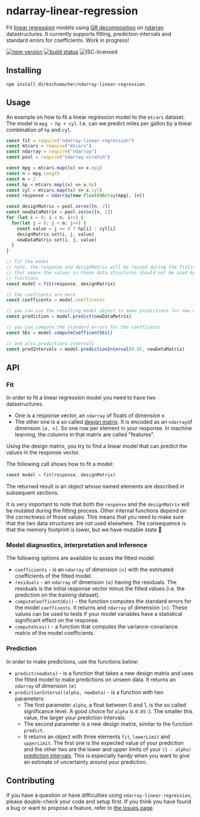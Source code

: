 # ndarray-linear-regression

Fit [linear regression](https://en.wikipedia.org/wiki/Linear_regression) models using [QR decomposition](https://en.wikipedia.org/wiki/QR_decomposition) on [ndarray](https://github.com/scijs/ndarray) datastructures. It currently supports fitting, prediction intervals and standard errors for coefficients. Work in progress!

[![npm version](https://img.shields.io/npm/v/ndarray-linear-regression.svg)](https://www.npmjs.com/package/ndarray-linear-regression)
[![build status](https://img.shields.io/travis/dirkschumacher/ndarray-linear-regression.svg)](https://travis-ci.org/dirkschumacher/ndarray-linear-regression)
![ISC-licensed](https://img.shields.io/github/license/dirkschumacher/ndarray-linear-regression.svg)

## Installing

```shell
npm install dirkschumacher/ndarray-linear-regression
```

## Usage

An example on how to fit a linear regression model to the `mtcars` dataset.
The model is `mpg ~ hp + cyl`. I.e. can we predict miles per gallon by a linear combination of `hp` and `cyl`.

```js
const fit = require("ndarray-linear-regression")
const mtcars = require("mtcars")
const ndarray = require("ndarray")
const pool = require("ndarray-scratch")

const mpg = mtcars.map((x) => x.mpg)
const n = mpg.length
const m = 2
const hp = mtcars.map((x) => x.hp)
const cyl = mtcars.map((x) => x.cyl)
const response = ndarray(new Float64Array(mpg), [n])

const designMatrix = pool.zeros([n, 2])
const newDataMatrix = pool.zeros([n, 2])
for (let i = 0; i < n; i++) {
  for(let j = 0; j < m; j++) {
    const value = j == 0 ? hp[i] : cyl[i]
    designMatrix.set(i, j, value)
    newDataMatrix.set(i, j, value)
  }
}

// fit the model
// note, the response and designMatrix will be reused during the fitting process
// That means the values in those data structures should not be used by any other
// functions
const model = fit(response, designMatrix)

// the coeffients are here
const coefficents = model.coefficents

// you can use the resulting model object to make predictions for new data
const prediction = model.predict(newDataMatrix)

// you can compute the standard errors for the coefficents
const SEs = model.computeCoefficentSEs()

// and also predictions intervals
const predIntervals = model.predictionInterval(0.05, newDataMatrix)
```

## API

### Fit

In order to fit a linear regression model you need to have two datastructures.

* One is a response vector, an `ndarray` of floats of dimension `m`
* The other one is a so called [design matrix](https://en.wikipedia.org/wiki/Design_matrix). It is encoded as an `ndarray`of
  dimension `[m, n]`. So one row per element in your response. In machine learning,
  the columns in that matrix are called "features".

Using the design matrix, you try to find a linear model that can predict the values in the response vector.

The following call shows how to fit a model:

```js
const model = fit(response, designMatrix)
```

The returned result is an object whose named elements are described in subsequent sections.

It is very important to note that both the `response` and the `designMatrix` will
be mutated during the fitting process. Other internal functions depend on the
correctness of those values. This means that you need to make sure that the two
data structures are not used elsewhere. The consequence is that the memory footprint is lower, but we have mutable state 🙈


### Model diagnostics, interpretation and inference

The following options are available to asses the fitted model:

* `coefficients` - is an `ndarray` of dimension `[n]` with the estimated coefficients of the fitted model.
* `residuals` - an `ndarray` of dimension `[m]` having the residuals. The residuals is the initial response vector minus the fitted values (i.e. the prediction on the training dataset).
* `computeCoefficentSEs()` - the function computes the standard errors for the model `coefficents`. It returns and `ndarray` of dimension `[n]`. These values can be used to tests if your model variables have a statistical significant effect on the response.
* `computeVcov()` - a function that computes the variance-covariance matrix of the model coefficients.

### Prediction

In order to make predictions, use the functions below:

* `predict(newData)` - is a function that takes a new design matrix and uses the fitted model to make predictions on unseen data. It returns an `ndarray` of dimension `[m]`
* `predictionInterval(alpha, newData)` - is a function with two parameters:
    * The first parameter `alpha`, a float between 0 and 1, is the so called significance level. A good choice for `alpha` is `0.05` :). The smaller this value, the larger your prediction intervals.
    * The second parameter is a new design matrix, similar to the function `predict`.
    * It returns an object with three elements `fit`, `lowerLimit` and `upperLimit`. The first one is the expected value of your prediction and the other two are the lower and upper limits of your `(1 - alpha)` [prediction intervals](https://robjhyndman.com/hyndsight/intervals/). This is especially handy when you want to give an estimate of uncertainty around your prediction.


## Contributing

If you have a question or have difficulties using `ndarray-linear-regression`, please double-check your code and setup first. If you think you have found a bug or want to propose a feature, refer to [the issues page](https://github.com/dirkschumacher/ndarray-linear-regression/issues).
